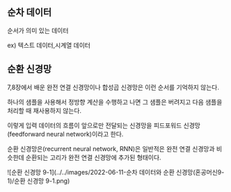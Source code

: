 ## 순차 데이터

순서가 의미 있는 데이터 

ex) 텍스트 데이터,시계열 데이터



## 순환 신경망

7,8장에서 배운 완전 연결 신경망이나 합성곱 신경망은 이런 순서를 기억하지 않는다. 

하나의 샘플을 사용해서 정방향 계산을 수행하고 나면 그 샘플은 버려지고 다음 샘플을 처리할 때 재사용하지 않는다. 

이렇게 입력 데이터의 흐름이 앞으로만 전달되는 신경망을 피드포워드 신경망(feedforward neural network)이라고 한다. 



순환 신경망은(recurrent neural network, RNN)은 일반적은 완전 연결 신경망과 비슷한데 순환되는 고리가 완전 연결 신경망에 추가된 형태이다.

![순환 신경망 9-1](../../images/2022-06-11-순차 데이터와 순환 신경망(혼공머신9-1)/순환 신경망 9-1.png)